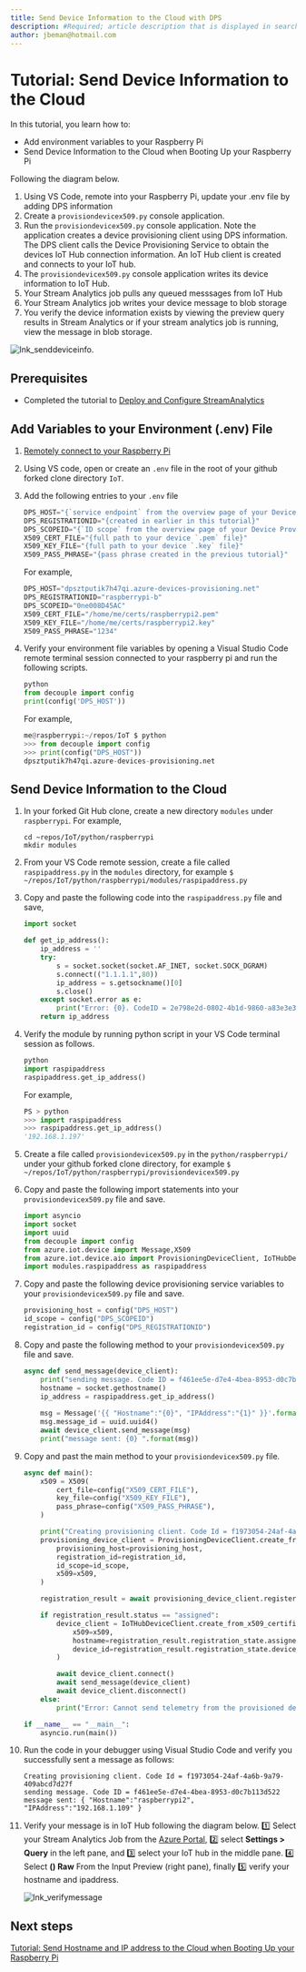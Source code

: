 ```yaml
---
title: Send Device Information to the Cloud with DPS
description: #Required; article description that is displayed in search results. 
author: jbeman@hotmail.com
---
```


# Tutorial: Send Device Information to the Cloud

In this tutorial, you learn how to:

- Add environment variables to your Raspberry Pi
- Send Device Information to the Cloud when Booting Up your Raspberry Pi

Following the diagram below.

1. Using VS Code, remote into your Raspberry Pi, update your .env file by adding DPS information
1. Create a `provisiondevicex509.py` console application.
1. Run the `provisiondevicex509.py` console application. Note the application creates a device provisioning client using DPS information.  The DPS client calls the Device Provisioning Service to obtain the devices IoT Hub connection information. An IoT Hub client is created and connects to your IoT hub.
1. The `provisiondevicex509.py` console application writes its device information to IoT Hub.
1. Your Stream Analytics job pulls any queued messsages from IoT Hub
1. Your Stream Analytics job writes your device message to blob storage
1. You verify the device information exists by viewing the preview query results in Stream Analytics or if your stream analytics job is running, view the message in blob storage.

![lnk_senddeviceinfo].

## Prerequisites

- Completed the tutorial to [Deploy and Configure StreamAnalytics](tutorial-deploystreamtostorage.md)

## Add Variables to your Environment (.env) File

1. [Remotely connect to your Raspberry Pi](tutorial-rasp-connect.md#set-up-remote-ssh-with-visual-studio-code)
1. Using VS code, open or create an `.env` file in the root of your github forked clone directory `IoT`.
1. Add the following entries to your `.env` file

    ```python
    DPS_HOST="{`service endpoint` from the overview page of your Device Provisioning Service}"
    DPS_REGISTRATIONID="{created in earlier in this tutorial}"
    DPS_SCOPEID="{`ID scope` from the overview page of your Device Provisioning Service}"
    X509_CERT_FILE="{full path to your device `.pem` file}"
    X509_KEY_FILE="{full path to your device `.key` file}"
    X509_PASS_PHRASE="{pass phrase created in the previous tutorial}"
    ```

    For example,

    ```python
    DPS_HOST="dpsztputik7h47qi.azure-devices-provisioning.net"
    DPS_REGISTRATIONID="raspberrypi-b"
    DPS_SCOPEID="0ne008D45AC"
    X509_CERT_FILE="/home/me/certs/raspberrypi2.pem"
    X509_KEY_FILE="/home/me/certs/raspberrypi2.key"
    X509_PASS_PHRASE="1234"

1. Verify your environment file variables by opening a Visual Studio Code remote terminal session connected to your raspberry pi and run the following scripts.

    ```python
    python
    from decouple import config
    print(config('DPS_HOST'))
    ```

    For example,

    ```python
    me@raspberrypi:~/repos/IoT $ python
    >>> from decouple import config
    >>> print(config("DPS_HOST"))
    dpsztputik7h47qi.azure-devices-provisioning.net
    ```

## Send Device Information to the Cloud

1. In your forked Git Hub clone, create a new directory `modules` under `raspberrypi`. For example,

    ```azurecli
    cd ~repos/IoT/python/raspberrypi
    mkdir modules
    ```

1. From your VS Code remote session, create a file called `raspipaddress.py` in the `modules` directory, for example `$ ~/repos/IoT/python/raspberrypi/modules/raspipaddress.py`
1. Copy and paste the following code into the `raspipaddress.py` file and save,

    ```python
    import socket
    
    def get_ip_address():
        ip_address = ''
        try:
            s = socket.socket(socket.AF_INET, socket.SOCK_DGRAM)
            s.connect(("1.1.1.1",80))
            ip_address = s.getsockname()[0]
            s.close()
        except socket.error as e:
            print("Error: {0}. CodeID = 2e798e2d-0802-4b1d-9860-a83e3e35b599".format(e))
        return ip_address
    ```

1. Verify the module by running python script in your VS Code terminal session as follows.

    ```python
    python
    import raspipaddress 
    raspipaddress.get_ip_address()
    ```

    For example,

    ```python
    PS > python
    >>> import raspipaddress 
    >>> raspipaddress.get_ip_address()
    '192.168.1.197'
    ```

1. Create a file called `provisiondevicex509.py` in the `python/raspberrypi/` under your github forked clone directory, for example `$ ~/repos/IoT/python/raspberrypi/provisiondevicex509.py`
1. Copy and paste the following import statements into your `provisiondevicex509.py` file and save.

    ```python
    import asyncio
    import socket
    import uuid
    from decouple import config
    from azure.iot.device import Message,X509
    from azure.iot.device.aio import ProvisioningDeviceClient, IoTHubDeviceClient
    import modules.raspipaddress as raspipaddress
    ```

1. Copy and paste the following device provisioning service variables to your `provisiondevicex509.py` file and save.

    ```python
    provisioning_host = config("DPS_HOST")
    id_scope = config("DPS_SCOPEID")
    registration_id = config("DPS_REGISTRATIONID")
    ```

1. Copy and paste the following method to your `provisiondevicex509.py` file and save.

    ```python
    async def send_message(device_client):
        print("sending message. Code ID = f461ee5e-d7e4-4bea-8953-d0c7b113d522")
        hostname = socket.gethostname()
        ip_address = raspipaddress.get_ip_address()
        
        msg = Message('{{ "Hostname":"{0}", "IPAddress":"{1}" }}'.format(hostname, ip_address) )
        msg.message_id = uuid.uuid4()
        await device_client.send_message(msg)
        print("message sent: {0} ".format(msg))
    ```

1. Copy and past the main method to your `provisiondevicex509.py` file.

    ```python
    async def main():
        x509 = X509(
            cert_file=config("X509_CERT_FILE"),
            key_file=config("X509_KEY_FILE"),
            pass_phrase=config("X509_PASS_PHRASE"),
        )
    
        print("Creating provisioning client. Code Id = f1973054-24af-4a6b-9a79-409abcd7d27f")
        provisioning_device_client = ProvisioningDeviceClient.create_from_x509_certificate(
            provisioning_host=provisioning_host,
            registration_id=registration_id,
            id_scope=id_scope,
            x509=x509,
        )
    
        registration_result = await provisioning_device_client.register()
    
        if registration_result.status == "assigned":
            device_client = IoTHubDeviceClient.create_from_x509_certificate(
                x509=x509,
                hostname=registration_result.registration_state.assigned_hub,
                device_id=registration_result.registration_state.device_id,
            )
    
            await device_client.connect()
            await send_message(device_client)
            await device_client.disconnect()
        else:
            print("Error: Cannot send telemetry from the provisioned device. CodeID = f586eb27-5b36-46fa-ae25-5ffb3ad19efc")
    
    if __name__ == "__main__":
        asyncio.run(main())
    ```

1. Run the code in your debugger using Visual Studio Code and verify you successfully sent a message as follows:

    ```azurecli
    Creating provisioning client. Code Id = f1973054-24af-4a6b-9a79-409abcd7d27f
    sending message. Code ID = f461ee5e-d7e4-4bea-8953-d0c7b113d522
    message sent: { "Hostname":"raspberrypi2", "IPAddress":"192.168.1.109" }
    ```

1. Verify your message is in IoT Hub following the diagram below. 1️⃣ Select your Stream Analytics Job from the [Azure Portal](https://portal.azure.com), 2️⃣ select **Settings > Query** in the left pane, and 3️⃣ select your IoT hub in the middle pane. 4️⃣ Select **() Raw** From the Input Preview (right pane), finally 5️⃣ verify your hostname and ipaddress.

    ![lnk_verifymessage]

## Next steps

[Tutorial: Send Hostname and IP address to the Cloud when Booting Up your Raspberry Pi](tutorial-rasp-d2cipandhostname.md)

<!--images-->

[lnk_senddeviceinfo]: media/tutorial-dpssenddeviceinfo/senddeviceinfo.png
[lnk_deviceenrollment]: media/tutorial-dpsx509deviceenrollment/downloadpemfile.png
[lnk_verifyenrollment]: media/tutorial-dpsx509deviceenrollment/verifyenrollment.png
[lnk_verifymessage]: media/tutorial-dpssenddeviceinfo/verifymessage.png
